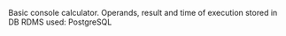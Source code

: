 Basic console calculator. 
Operands, result and time of execution stored in DB
RDMS used: PostgreSQL
